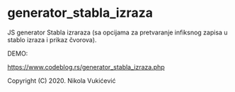 # generator_stabla_izraza

JS generator Stabla izraraza (sa opcijama za pretvaranje infiksnog zapisa u stablo izraza i prikaz čvorova).

DEMO:

https://www.codeblog.rs/generator_stabla_izraza.php

Copyright (C) 2020. Nikola Vukićević
